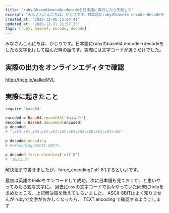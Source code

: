 ```yaml
---
title: "rubyのbase64encode→decodeを日本語に実行したら失敗した"
excerpt: "みなさんこんにちは、かじりです。日本語にrubyのbase64 encode→decodeをしたら文字化けして悩んだ時の話です。実際には文字コードが違うだけでした。"
created_at: "2020-12-06 15:04:41"
updated_at: "2020-12-31 21:57:23"
tags: [ruby, base64, encode, decode]
---
```


みなさんこんにちは、かじりです。日本語にrubyのbase64 encode→decodeをしたら文字化けして悩んだ時の話です。実際には文字コードが違うだけでした。

## 実際の出力をオンラインエディタで確認

http://tpcg.io/aaIkeWVL

## 実際に起きたこと

```ruby
require 'base64'

encoded = Base64.encode64('おはよう')
decoded = Base64.decode64(encoded)
p decoded
# "\xE3\x81\x8A\xE3\x81\xAF\xE3\x82\x88\xE3\x81\x86"

p decoded.encoding
# #<Encoding:ASCII-8BIT>

p decoded.force_encoding('utf-8')
# "おはよう"
```

解決法まで書きましたが、force_encoding('utf-8')するといいです。

最初は英語のhelloをエンコードして成功。次に日本語も見ておくか、と思いやってみたら変な文字に。
過去にcsvの文字コードで色々やっていた同僚にhelpを求めたところ、上記解決策を教えてもらいました。
ASCII-8BITはよく知りませんが
rubyで文字がおかしくなったら、 TEXT.encoding で確認するようにします
